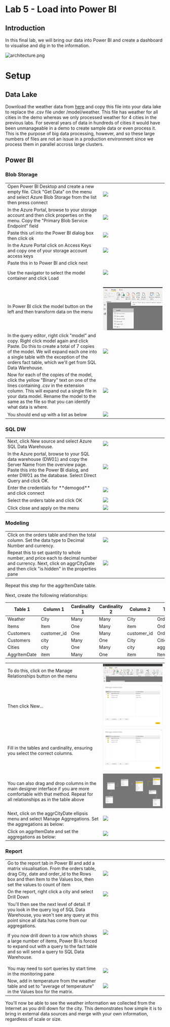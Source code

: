 # Lab 5 - Load into Power BI

## Introduction

In this final lab, we will bring our data into Power BI and create a dashboard to visualise and dig in to the information.

![architecture.png](images/architecture.png)

# Setup

## Data Lake

Download the weather data from [here](https://github.com/davedoesdemos/DataLakeInADay/raw/master/data/weatherdata/weather.csv) and copy this file into your data lake to replace the .csv file under /model/weather. This file has weather for all cities in the demo whereas we only processed weather for 4 cities in the previous labs. For several years of data in hundreds of cities it would have been unmanageable in a demo to create sample data or even process it. This is the purpose of big data processing, however, and so these large numbers of files are not an issue in a production environment since we process them in parallel accross large clusters.

## Power BI

### Blob Storage

<table>
<tr>
<td width="60%">Open Power BI Desktop and create a new empty file. Click "Get Data" on the menu and select Azure Blob Storage from the list then press connect</td>
<td width="40%"><img src="images/blob.png" /></td>
</tr>
<tr>
<td width="60%">In the Azure Portal, browse to your storage account and then click properties on the menu. Copy the "Primary Blob Service Endpoint" field</td>
<td width="40%"><img src="images/endpoint.png" /></td>
</tr>
<tr>
<td width="60%">Paste this url into the Power BI dialog box then click ok</td>
<td width="40%"><img src="images/endpoint2.png" /></td>
</tr>
<tr>
<td width="60%">In the Azure Portal click on Access Keys and copy one of your storage account access keys</td>
<td width="40%"><img src="images/accesskeys.png" /></td>
</tr>
<tr>
<td width="60%">Paste this in to Power BI and click next

Use the navigator to select the model container and click Load</td>
<td width="40%"><img src="images/navigator.png" /></td>
</tr>
<tr>
<td width="60%">In Power BI click the model button on the left and then transform data on the menu</td>
<td width="40%"><img src="images/model.png" /></td>
</tr>
<tr>
<td width="60%">In the query editor, right click "model" and copy. Right click model again and click Paste. Do this to create a total of 7 copies of the model. We will expand each one into a single table with the exception of the orders fact table, which we'll get from SQL Data Warehouse.</td>
<td width="40%"><img src="images/copies.png" /></td>
</tr>
<tr>
<td width="60%">Now for each of the copies of the model, click the yellow "Binary" text on one of the lines containing .csv in the extension column. This will expand out a single file in your data model. Rename the model to the same as the file so that you can identify what data is where.</td>
<td width="40%"><img src="images/expand.png" /></td>
</tr>
<tr>
<td width="60%">You should end up with a list as below</td>
<td width="40%"><img src="images/allmodels.png" /></td>
</tr>
</table>

### SQL DW

<table>
<tr>
<td width="60%">Next, click New source and select Azure SQL Data Warehouse.</td>
<td width="40%"><img src="images/sqldw.png" /></td>
</tr>
<tr>
<td width="60%">In the Azure portal, browse to your SQL data warehouse (DW01) and copy the Server Name from the overview page. Paste this into the Power BI dialog, and enter DW01 as the database. Select Direct Query and click OK.</td>
<td width="40%"><img src="images/dwConnection.png" /></td>
</tr>
<tr>
<td width="60%">Enter the credentials for **demogod** and click connect</td>
<td width="40%"><img src="images/credentials.png" /></td>
</tr>
<tr>
<td width="60%">Select the orders table and click OK</td>
<td width="40%"><img src="images/ordersTable.png" /></td>
</tr>
<tr>
<td width="60%">Click close and apply on the menu</td>
<td width="40%"><img src="images/closeandapply.png" /></td>
</tr>
</table>

### Modeling

<table>
<tr>
<td width="60%">Click on the orders table and then the total column. Set the data type to Decimal Number and currency. </td>
<td width="40%"><img src="images/columntype.png" /></td>
</tr>
<tr>
<td width="60%">Repeat this to set quantity to whole number, and price each to decimal number and currency.
Next, click on aggrCityDate and then click "is hidden" in the properties pane</td>
<td width="40%"><img src="images/hidden.png" /></td>
</tr>
</table>

Repeat this step for the aggrItemDate table.

Next, create the following relationships:

| Table 1 | Column 1 | Cardinality 1 | Cardinality 2 | Column 2 | Table 2 |
|---------|----------|---------------|---------------|----------|---------|
| Weather | City | Many | Many | City | Orders |
| Items | Item | One | Many | item | Orders |
| Customers | customer_id | One | Many | customer_id | Orders |
| Customers | city | Many | One | City | Cities |
| Cities | city | One | Many | city | aggrCityDate |
| AggrItemDate | item | Many | One | item | Items |

<table>
<tr>
<td width="60%">To do this, click on the Manage Relationships button on the menu</td>
<td width="40%"><img src="images/relationships.png" /></td>
</tr>
<tr>
<td width="60%">Then click New...</td>
<td width="40%"><img src="images/newRelationship.png" /></td>
</tr>
<tr>
<td width="60%">Fill in the tables and cardinality, ensuring you select the correct columns.</td>
<td width="40%"><img src="images/newRelationship.png" /></td>
</tr>
<tr>
<td width="60%">You can also drag and drop columns in the main designer interface if you are more comfortable with that method. Repeat for all relationships as in the table above</td>
<td width="40%"><img src="images/completedRelationships.png" /></td>
</tr>
<tr>
<td width="60%">Next, click on the aggrCityDate ellipsis menu and select Manage Aggregations. Set the aggregations as below:</td>
<td width="40%"><img src="images/aggregations.png" /></td>
</tr>
<tr>
<td width="60%">Click on aggrItemDate and set the aggregations as below:</td>
<td width="40%"><img src="images/aggregations2.png" /></td>
</tr>
</table>

### Report

<table>
<tr>
<td width="60%">Go to the report tab in Power BI and add a matrix visualisation. From the orders table, drag City, date and order_id to the Rows box and then Item to the Values box, then set the values to count of item</td>
<td width="40%"><img src="images/Matrix1.png" /></td>
</tr>
<tr>
<td width="60%">On the report, right click a city and select Drill Down</td>
<td width="40%"><img src="images/drilldown.png" /></td>
</tr>
<tr>
<td width="60%">You'll then see the next level of detail. If you look in the query log of SQL Data Warehouse, you won't see any query at this point since all data has come from our aggregations.

If you now drill down to a row which shows a large number of items, Power BI is forced to expand out with a query to the fact table and so will send a query to SQL Data Warehouse. </td>
<td width="40%"><img src="images/drilldown2.png" /></td>
</tr>
<tr>
<td width="60%">You may need to sort queries by start time in the monitoring pane</td>
<td width="40%"><img src="images/queryLog.png" /></td>
</tr>
<tr>
<td width="60%">Now, add in temperature from the weather table and set to "average of temperature" in the Values box for the matrix.</td>
<td width="40%"><img src="images/addTemp.png" /></td>
</tr>
</table>

You'll now be able to see the weather information we collected from the Internet as you drill down for the city. This demonstrates how simple it is to bring in external data sources and merge with your own information, regardless of scale or size.